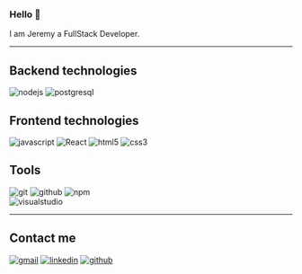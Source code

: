 ### Hello 👋

I am Jeremy a FullStack Developer.

--------------------

## Backend technologies

![nodejs](https://img.shields.io/badge/Node.js-339933?style=for-the-badge&logo=Node.js&logoColor=ffffff)
![postgresql](https://img.shields.io/badge/PostgreSQL-4169E1?style=for-the-badge&logo=PostgreSQL&logoColor=ffffff)

## Frontend technologies

![javascript](https://img.shields.io/badge/JavaScript-F7DF1E?style=for-the-badge&logo=JavaScript&logoColor=000000)
![React](https://img.shields.io/badge/React-61DAFB?style=for-the-badge&logo=React&logoColor=000000)
![html5](https://img.shields.io/badge/HTML5-E34F26?style=for-the-badge&logo=HTML5&logoColor=ffffff)
![css3](https://img.shields.io/badge/CSS3-1572B6?style=for-the-badge&logo=CSS3&logoColor=ffffff)

## Tools

![git](https://img.shields.io/badge/Git-F05032?style=for-the-badge&logo=Git&logoColor=ffffff)
![github](https://img.shields.io/badge/GitHub-181717?style=for-the-badge&logo=GitHub&logoColor=ffffff)
![npm](https://img.shields.io/badge/npm-CB3837?style=for-the-badge&logo=npm&logoColor=ffffff)  
![visualstudio](https://img.shields.io/badge/Visual&nbsp;Studio&nbsp;Code-007ACC?style=for-the-badge&logo=VisualStudioCode&logoColor=ffffff)

---------

## Contact me

[![gmail](https://img.shields.io/badge/Gmail-EA4335?style=for-the-badge&logo=Gmail&logoColor=ffffff)](mailto:jeremy.aguila@outlook.fr)
[![linkedin](https://img.shields.io/badge/LinkedIn-0A66C2?style=for-the-badge&logo=LinkedIn&logoColor=ffffff)](https://www.linkedin.com/in/jeremy-aguila-9b219b99/)
[![github](https://img.shields.io/badge/GitHub-000000?style=for-the-badge&logo=GitHub&logoColor=ffffff)](https://github.com/Madjerx)

